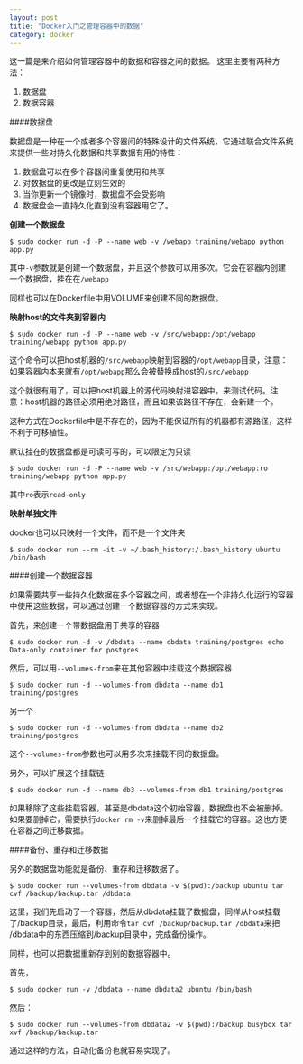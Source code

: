 ```yaml
---
layout: post
title: "Docker入门之管理容器中的数据"
category: docker
---
```


这一篇是来介绍如何管理容器中的数据和容器之间的数据。
这里主要有两种方法：

1. 数据盘
2. 数据容器

####数据盘

数据盘是一种在一个或者多个容器间的特殊设计的文件系统，它通过联合文件系统来提供一些对持久化数据和共享数据有用的特性：

1. 数据盘可以在多个容器间重复使用和共享
2. 对数据盘的更改是立刻生效的
3. 当你更新一个镜像时，数据盘不会受影响
4. 数据盘会一直持久化直到没有容器用它了。

**创建一个数据盘**

	$ sudo docker run -d -P --name web -v /webapp training/webapp python app.py
	
其中`-v`参数就是创建一个数据盘，并且这个参数可以用多次。它会在容器内创建一个数据盘，挂在在`/webapp`

同样也可以在Dockerfile中用VOLUME来创建不同的数据盘。

**映射host的文件夹到容器内**

	$ sudo docker run -d -P --name web -v /src/webapp:/opt/webapp training/webapp python app.py
	
这个命令可以把host机器的`/src/webapp`映射到容器的`/opt/webapp`目录，注意：如果容器内本来就有`/opt/webapp`那么会被替换成host的`/src/webapp`

这个就很有用了，可以把host机器上的源代码映射进容器中，来测试代码。注意：host机器的路径必须用绝对路径，而且如果该路径不存在，会新建一个。

这种方式在Dockerfile中是不存在的，因为不能保证所有的机器都有源路径，这样不利于可移植性。

默认挂在的数据盘都是可读可写的，可以限定为只读
	
	$ sudo docker run -d -P --name web -v /src/webapp:/opt/webapp:ro training/webapp python app.py
	
其中`ro`表示`read-only`

**映射单独文件**

docker也可以只映射一个文件，而不是一个文件夹

	$ sudo docker run --rm -it -v ~/.bash_history:/.bash_history ubuntu /bin/bash
	
####创建一个数据容器

如果需要共享一些持久化数据在多个容器之间，或者想在一个非持久化运行的容器中使用这些数据，可以通过创建一个数据容器的方式来实现。

首先，来创建一个带数据盘用于共享的容器

	$ sudo docker run -d -v /dbdata --name dbdata training/postgres echo Data-only container for postgres
	
然后，可以用`--volumes-from`来在其他容器中挂载这个数据容器

	$ sudo docker run -d --volumes-from dbdata --name db1 training/postgres
另一个

	$ sudo docker run -d --volumes-from dbdata --name db2 training/postgres

这个`--volumes-from`参数也可以用多次来挂载不同的数据盘。

另外，可以扩展这个挂载链

	$ sudo docker run -d --name db3 --volumes-from db1 training/postgres
	
如果移除了这些挂载容器，甚至是dbdata这个初始容器，数据盘也不会被删掉。如果要删掉它，需要执行`docker rm -v`来删掉最后一个挂载它的容器。这也方便在容器之间迁移数据。

####备份、重存和迁移数据

另外的数据盘功能就是备份、重存和迁移数据了。

	$ sudo docker run --volumes-from dbdata -v $(pwd):/backup ubuntu tar cvf /backup/backup.tar /dbdata

这里，我们先启动了一个容器，然后从dbdata挂载了数据盘，同样从host挂载了/backup目录，最后，利用命令`tar cvf /backup/backup.tar /dbdata`来把 /dbdata中的东西压缩到/backup目录中，完成备份操作。

同样，也可以把数据重新存到别的数据容器中。

首先，
	
	$ sudo docker run -v /dbdata --name dbdata2 ubuntu /bin/bash
然后：
	
	$ sudo docker run --volumes-from dbdata2 -v $(pwd):/backup busybox tar xvf /backup/backup.tar

通过这样的方法，自动化备份也就容易实现了。





















